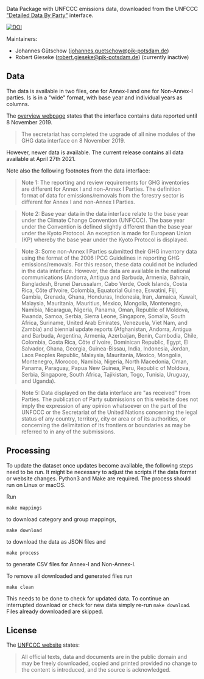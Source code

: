 Data Package with UNFCCC emissions data, downloaded from the UNFCCC ["Detailed Data By Party"](http://di.unfccc.int/detailed_data_by_party) interface.

[![DOI](https://zenodo.org/badge/251323371.svg)](https://zenodo.org/badge/latestdoi/251323371)


Maintainers:

- Johannes Gütschow (<johannes.guetschow@pik-potsdam.de>)
- Robert Gieseke (<robert.gieseke@pik-potsdam.de>) (currently inactive)


## Data

The data is available in two files, one for Annex-I and one for Non-Annex-I parties.
Is is in a "wide" format, with base year and individual years as columns.

The [overview webpage](https://unfccc.int/process-and-meetings/transparency-and-reporting/greenhouse-gas-data/ghg-data-unfccc/ghg-data-from-unfccc) states that the interface contains data reported until 8 November 2019.

> The secretariat has completed the upgrade of all nine modules of the GHG data interface on 8 November 2019.

However, newer data is available. The current release contains all data available at April 27th 2021.

Note also the following footnotes from the data interface:

> Note 1: The reporting and review requirements for GHG inventories are different for Annex I and non-Annex I Parties. The definition format of data for emissions/removals from the forestry sector is different for Annex I and non-Annex I Parties.

> Note 2: Base year data in the data interface relate to the base year under the Climate Change Convention (UNFCCC). The base year under the Convention is defined slightly different than the base year under the Kyoto Protocol. An exception is made for European Union (KP) whereby the base year under the Kyoto Protocol is displayed.

> Note 3: Some non-Annex I Parties submitted their GHG inventory data using the format of the 2006 IPCC Guidelines in reporting GHG emissions/removals. For this reason, these data could not be included in the data interface. However, the data are available in the national communications (Andorra, Antigua and Barbuda, Armenia, Bahrain, Bangladesh, Brunei Darussalam, Cabo Verde, Cook Islands, Costa Rica, Côte d'Ivoire, Colombia, Equatorial Guinea, Eswatini, Fiji, Gambia, Grenada, Ghana, Honduras, Indonesia, Iran, Jamaica, Kuwait, Malaysia, Mauritania, Mauritius, Mexico, Mongolia, Montenegro, Namibia, Nicaragua, Nigeria, Panama, Oman, Republic of Moldova, Rwanda, Samoa, Serbia, Sierra Leone, Singapore, Somalia, South Africa, Suriname, United Arab Emirates, Venezuela, Viet Nam, and Zambia) and biennial update reports (Afghanistan, Andorra, Antigua and Barbuda, Argentina, Armenia, Azerbaijan, Benin, Cambodia, Chile, Colombia, Costa Rica, Côte d'Ivoire, Dominican Republic, Egypt, El Salvador, Ghana, Georgia, Guinea-Bissau, India, Indonesia, Jordan, Laos Peoples Republic, Malaysia, Mauritania, Mexico, Mongolia, Montenegro, Morocco, Namibia, Nigeria, North Macedonia, Oman, Panama, Paraguay, Papua New Guinea, Peru, Republic of Moldova, Serbia, Singapore, South Africa, Tajikistan, Togo, Tunisia, Uruguay, and Uganda).

> Note 5: Data displayed on the data interface are "as received" from Parties. The publication of Party submissions on this website does not imply the expression of any opinion whatsoever on the part of the UNFCCC or the Secretariat of the United Nations concerning the legal status of any country, territory, city or area or of its authorities, or concerning the delimitation of its frontiers or boundaries as may be referred to in any of the submissions.



## Processing

To update the dataset once updates become available, the following steps need to be run. It might be necessary to adjust the scripts if the data format or website changes. Python3 and Make are required. The process should run on Linux or macOS.

Run

```shell
make mappings
```

to download category and group mappings,

```shell
make download
```

to download the data as JSON files and

```shell
make process
```

to generate CSV files for Annex-I and Non-Annex-I.

To remove all downloaded and generated files run

```shell
make clean
```

This needs to be done to check for updated data. To continue an interrupted
download or check for new data simply re-run `make download`.
Files already downloaded are skipped.


## License

The [UNFCCC website](http://unfccc.int/home/items/2783.php) states:

> All official texts, data and documents are in the public domain and may be freely downloaded, copied and printed provided no change to the content is introduced, and the source is acknowledged.
